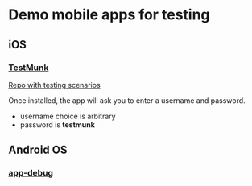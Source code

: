# Demo mobile apps for testing

## iOS

###  [TestMunk](https://github.com/lana-20/sample-mobile-apps/blob/main/TestmunkDemo.ipa)

[Repo with testing scenarios](https://github.com/testmunk/TMSample)

Once installed, the app will ask you to enter a username and password. 
- username choice is arbitrary
- password is __testmunk__

## Android OS

### [app-debug](https://github.com/lana-20/sample-mobile-apps/blob/main/app-debug.apk)
